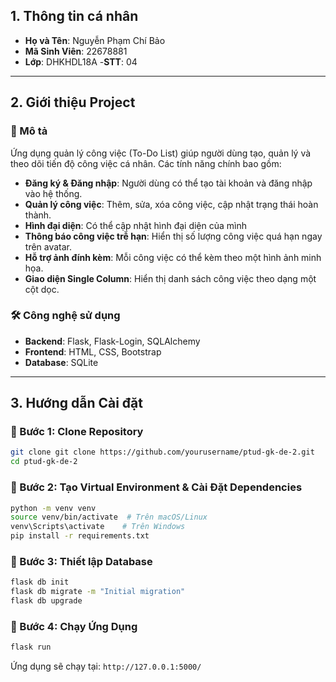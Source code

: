 
## 1. Thông tin cá nhân
- **Họ và Tên**: Nguyễn Phạm Chí Bảo
- **Mã Sinh Viên**: 22678881
- **Lớp**: DHKHDL18A
-**STT**: 04

---

## 2. Giới thiệu Project
### 🔹 Mô tả
Ứng dụng quản lý công việc (To-Do List) giúp người dùng tạo, quản lý và theo dõi tiến độ công việc cá nhân. Các tính năng chính bao gồm:
- **Đăng ký & Đăng nhập**: Người dùng có thể tạo tài khoản và đăng nhập vào hệ thống.
- **Quản lý công việc**: Thêm, sửa, xóa công việc, cập nhật trạng thái hoàn thành.
- **Hình đại diện**: Có thể cập nhật hình đại diện của mình 
- **Thông báo công việc trễ hạn**: Hiển thị số lượng công việc quá hạn ngay trên avatar.
- **Hỗ trợ ảnh đính kèm**: Mỗi công việc có thể kèm theo một hình ảnh minh họa.
- **Giao diện Single Column**: Hiển thị danh sách công việc theo dạng một cột dọc.

### 🛠 Công nghệ sử dụng
- **Backend**: Flask, Flask-Login, SQLAlchemy
- **Frontend**: HTML, CSS, Bootstrap
- **Database**: SQLite 

---

## 3. Hướng dẫn Cài đặt
### 🔹 Bước 1: Clone Repository
```sh
git clone git clone https://github.com/yourusername/ptud-gk-de-2.git
cd ptud-gk-de-2

```

### 🔹 Bước 2: Tạo Virtual Environment & Cài Đặt Dependencies
```sh
python -m venv venv
source venv/bin/activate  # Trên macOS/Linux
venv\Scripts\activate    # Trên Windows
pip install -r requirements.txt
```

### 🔹 Bước 3: Thiết lập Database
```sh
flask db init
flask db migrate -m "Initial migration"
flask db upgrade
```

### 🔹 Bước 4: Chạy Ứng Dụng
```sh
flask run
```

Ứng dụng sẽ chạy tại: `http://127.0.0.1:5000/`




